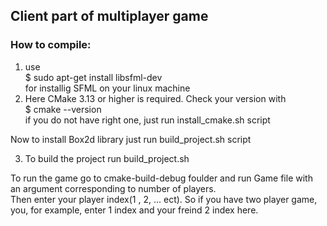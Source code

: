 ## Client part of multiplayer game
### How to compile:
1) use  
$ sudo apt-get install libsfml-dev  
for installig SFML on your linux machine
2) Here CMake 3.13 or higher is required. Check your version with   
$ cmake --version  
if you do not have right one, just run install_cmake.sh script

Now to install Box2d library just run build_project.sh script  

3) To build the project run build_project.sh

To run the game go to cmake-build-debug foulder and run Game file with an argument corresponding to number of players.  
Then enter your player index(1 , 2, ... ect). So if you have two player game, you, for example, enter 1 index and your freind 2 index here.
